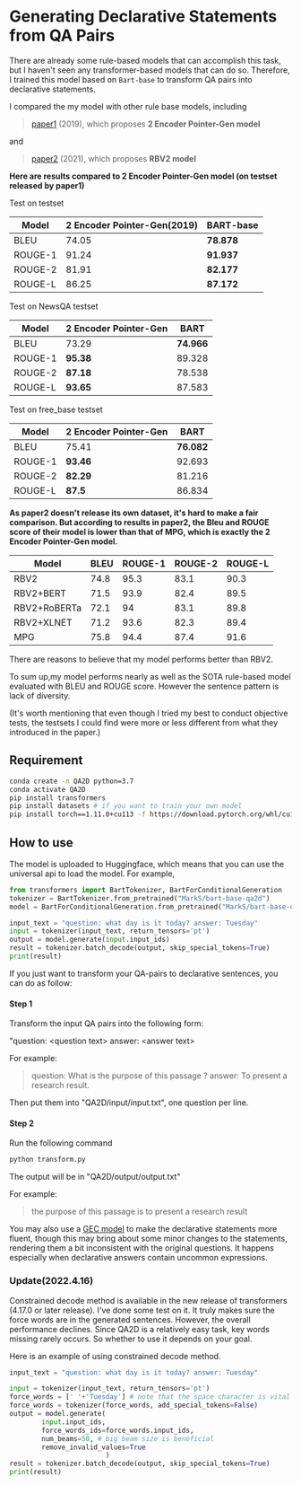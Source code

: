 # Generating Declarative Statements from QA Pairs

There are already some rule-based models that can accomplish this task, but I haven't seen any transformer-based models that can do so. Therefore, I trained this model based on `Bart-base` to transform QA pairs into declarative statements.

I compared the my model with other rule base models, including 

> [paper1](https://aclanthology.org/D19-5401.pdf) (2019), which proposes **2 Encoder Pointer-Gen model**

and

> [paper2](https://arxiv.org/pdf/2112.03849.pdf) (2021), which proposes **RBV2 model**

**Here are results compared to 2 Encoder Pointer-Gen model (on testset released by paper1)**

Test on testset

| Model   | 2 Encoder Pointer-Gen(2019) | BART-base  |
| ------- | --------------------------- | ---------- |
| BLEU    | 74.05                       | **78.878** |
| ROUGE-1 | 91.24                       | **91.937** |
| ROUGE-2 | 81.91                       | **82.177** |
| ROUGE-L | 86.25                       | **87.172** |

Test on NewsQA testset

| Model   | 2 Encoder Pointer-Gen | BART       |
| ------- | --------------------- | ---------- |
| BLEU    | 73.29                 | **74.966** |
| ROUGE-1 | **95.38**             | 89.328     |
| ROUGE-2 | **87.18**             | 78.538     |
| ROUGE-L | **93.65**             | 87.583     |

Test on free_base testset

| Model   | 2 Encoder Pointer-Gen | BART       |
| ------- | --------------------- | ---------- |
| BLEU    | 75.41                 | **76.082** |
| ROUGE-1 | **93.46**             | 92.693     |
| ROUGE-2 | **82.29**             | 81.216     |
| ROUGE-L | **87.5**              | 86.834     |



**As paper2 doesn't release its own dataset, it's hard to make a fair comparison. But according to results in paper2, the Bleu and ROUGE score of their model is lower than that of MPG, which is exactly the 2 Encoder Pointer-Gen model.**

| Model        | BLEU | ROUGE-1 | ROUGE-2 | ROUGE-L |
| ------------ | ---- | ------- | ------- | ------- |
| RBV2         | 74.8 | 95.3    | 83.1    | 90.3    |
| RBV2+BERT    | 71.5 | 93.9    | 82.4    | 89.5    |
| RBV2+RoBERTa | 72.1 | 94      | 83.1    | 89.8    |
| RBV2+XLNET   | 71.2 | 93.6    | 82.3    | 89.4    |
| MPG          | 75.8 | 94.4    | 87.4    | 91.6    |

There are reasons to believe that my model performs better than RBV2.

To sum up,my model performs nearly as well as the SOTA rule-based model evaluated with BLEU and ROUGE score. However the sentence pattern is lack of diversity.

(It's worth mentioning that even though I tried my best to conduct objective tests, the testsets I could find were more or less different from what they introduced in the paper.)



## Requirement

```bash
conda create -n QA2D python=3.7
conda activate QA2D
pip install transformers
pip install datasets # if you want to train your own model
pip install torch==1.11.0+cu113 -f https://download.pytorch.org/whl/cu113/torch_stable.html
```



## How to use

The model is uploaded to Huggingface, which means that you can use the universal api to load the model. For example,

```python
from transformers import BartTokenizer, BartForConditionalGeneration
tokenizer = BartTokenizer.from_pretrained("MarkS/bart-base-qa2d")
model = BartForConditionalGeneration.from_pretrained("MarkS/bart-base-qa2d")

input_text = "question: what day is it today? answer: Tuesday"
input = tokenizer(input_text, return_tensors='pt')
output = model.generate(input.input_ids)
result = tokenizer.batch_decode(output, skip_special_tokens=True)
print(result)
```



If you just want to transform your QA-pairs to declarative sentences, you can do as follow:

#### Step 1

Transform the input QA pairs into the following form:

"question: \<question text\> answer: \<answer text\>

For example:

> question: What is the purpose of this passage ? answer: To present a research result.

Then put them into "QA2D/input/input.txt", one question per line.

#### Step 2

Run the following command

```python
python transform.py
```

The output will be in "QA2D/output/output.txt"

For example:

> the purpose of this passage is to present a research result



You may also use a [GEC model](https://github.com/SoyMark/gector_roberta) to make the declarative statements more fluent, though this may bring about some minor changes to the statements, rendering them a bit inconsistent with the original questions. It happens especially when declarative answers contain uncommon expressions.



### Update(2022.4.16)

Constrained decode method is available in the new release of transformers (4.17.0 or later release). I've done some test on it. It truly makes sure the force words are in the generated sentences. However, the overall performance declines. Since QA2D is a relatively easy task, key words missing rarely occurs. So whether to use it depends on your goal.

Here is an example of using constrained decode method.

```python
input_text = "question: what day is it today? answer: Tuesday"

input = tokenizer(input_text, return_tensors='pt')
force_words = [' '+'Tuesday'] # note that the space character is vital
force_words = tokenizer(force_words, add_special_tokens=False)
output = model.generate(
        input.input_ids,
        force_words_ids=force_words.input_ids,
        num_beams=50, # big beam size is beneficial
        remove_invalid_values=True
						)
result = tokenizer.batch_decode(output, skip_special_tokens=True)
print(result)
```

